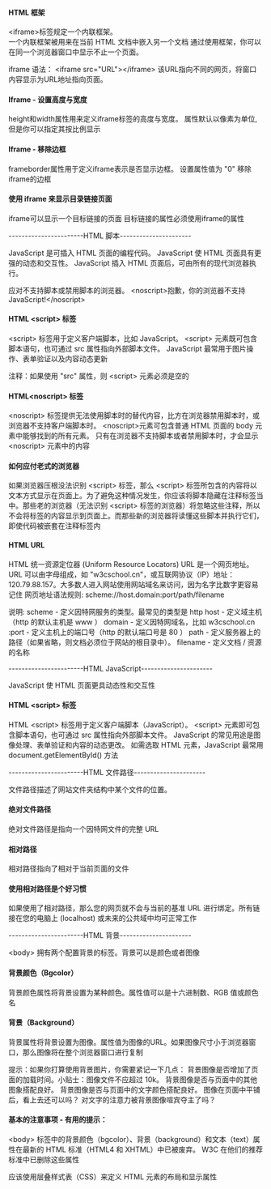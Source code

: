 #### HTML 框架

\<iframe>标签规定一个内联框架。<br>
一个内联框架被用来在当前 HTML 文档中嵌入另一个文档
通过使用框架，你可以在同一个浏览器窗口中显示不止一个页面。

iframe 语法：
\<iframe src="URL">\</iframe>
该URL指向不同的网页，将窗口内容显示为URL地址指向页面。 

#### Iframe - 设置高度与宽度

height和width属性用来定义iframe标签的高度与宽度。
属性默认以像素为单位, 但是你可以指定其按比例显示

#### Iframe - 移除边框
frameborder属性用于定义iframe表示是否显示边框。
设置属性值为 "0" 移除iframe的边框

#### 使用 iframe 来显示目录链接页面
iframe可以显示一个目标链接的页面
目标链接的属性必须使用iframe的属性

-----------------------HTML 脚本----------------------

JavaScript 是可插入 HTML 页面的编程代码。
JavaScript 使 HTML 页面具有更强的动态和交互性。
JavaScript 插入 HTML 页面后，可由所有的现代浏览器执行。

应对不支持脚本或禁用脚本的浏览器。
\<noscript>抱歉，你的浏览器不支持 JavaScript!\</noscript>

#### HTML \<script> 标签

\<script> 标签用于定义客户端脚本，比如 JavaScript。
\<script> 元素既可包含脚本语句，也可通过 src 属性指向外部脚本文件。
JavaScript 最常用于图片操作、表单验证以及内容动态更新

注释：如果使用 "src" 属性，则 \<script> 元素必须是空的

#### HTML\<noscript> 标签
\<noscript> 标签提供无法使用脚本时的替代内容，比方在浏览器禁用脚本时，或浏览器不支持客户端脚本时。
\<noscript>元素可包含普通 HTML 页面的 body 元素中能够找到的所有元素。
只有在浏览器不支持脚本或者禁用脚本时，才会显示 \<noscript> 元素中的内容

#### 如何应付老式的浏览器
如果浏览器压根没法识别 \<script> 标签，那么 \<script> 标签所包含的内容将以文本方式显示在页面上。为了避免这种情况发生，你应该将脚本隐藏在注释标签当中。那些老的浏览器（无法识别 \<script> 标签的浏览器）将忽略这些注释，所以不会将标签的内容显示到页面上。而那些新的浏览器将读懂这些脚本并执行它们，即使代码被嵌套在注释标签内

#### HTML URL
HTML 统一资源定位器 (Uniform Resource Locators)
URL 是一个网页地址。
URL 可以由字母组成，如 "w3cschool.cn"，或互联网协议（IP）地址： 120.79.88.157。大多数人进入网站使用网站域名来访问，因为名字比数字更容易记住
网页地址语法规则:
scheme://host.domain:port/path/filename 

说明:
scheme - 定义因特网服务的类型。最常见的类型是 http
host - 定义域主机（http 的默认主机是 www ）
domain - 定义因特网域名，比如 w3cschool.cn
:port - 定义主机上的端口号（http 的默认端口号是 80 ）
path - 定义服务器上的路径（如果省略，则文档必须位于网站的根目录中）。
filename - 定义文档 / 资源的名称

-----------------------HTML JavaScript----------------------

JavaScript 使 HTML 页面更具动态性和交互性

#### HTML \<script> 标签
HTML \<script> 标签用于定义客户端脚本（JavaScript）。
\<script> 元素即可包含脚本语句，也可通过 src 属性指向外部脚本文件。
JavaScript 的常见用途是图像处理、表单验证和内容的动态更改。
如需选取 HTML 元素，JavaScript 最常用 document.getElementById() 方法

-----------------------HTML 文件路径----------------------

文件路径描述了网站文件夹结构中某个文件的位置。
#### 绝对文件路径
绝对文件路径是指向一个因特网文件的完整 URL

#### 相对路径
相对路径指向了相对于当前页面的文件

#### 使用相对路径是个好习惯
如果使用了相对路径，那么您的网页就不会与当前的基准 URL 进行绑定。所有链接在您的电脑上 (localhost) 或未来的公共域中均可正常工作

-----------------------HTML 背景----------------------

\<body> 拥有两个配置背景的标签。背景可以是颜色或者图像
#### 背景颜色（Bgcolor）
背景颜色属性将背景设置为某种颜色。属性值可以是十六进制数、RGB 值或颜色名

#### 背景（Background）
背景属性将背景设置为图像。属性值为图像的URL。如果图像尺寸小于浏览器窗口，那么图像将在整个浏览器窗口进行复制

提示：如果你打算使用背景图片，你需要紧记一下几点：
背景图像是否增加了页面的加载时间。小贴士：图像文件不应超过 10k。
背景图像是否与页面中的其他图象搭配良好。
背景图像是否与页面中的文字颜色搭配良好。
图像在页面中平铺后，看上去还可以吗？
对文字的注意力被背景图像喧宾夺主了吗？

#### 基本的注意事项 - 有用的提示：
\<body> 标签中的背景颜色（bgcolor）、背景（background）和文本（text）属性在最新的 HTML 标准（HTML4 和 XHTML）中已被废弃。
W3C 在他们的推荐标准中已删除这些属性

应该使用层叠样式表（CSS）来定义 HTML 元素的布局和显示属性
